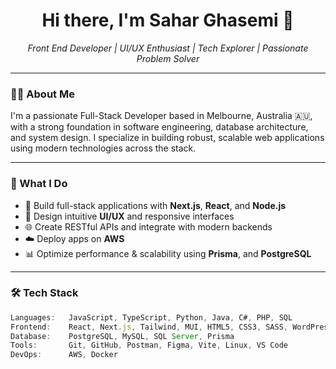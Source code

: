 <h1 align="center">Hi there, I'm Sahar Ghasemi 👋</h1>
<p align="center">
  <em>Front End Developer | UI/UX Enthusiast | Tech Explorer | Passionate Problem Solver</em>
</p>

---

### 👩‍💻 About Me

I'm a passionate Full-Stack Developer based in Melbourne, Australia 🇦🇺, with a strong foundation in software engineering, database architecture, and system design.
I specialize in building robust, scalable web applications using modern technologies across the stack.

---

### 💼 What I Do

- 🔧 Build full-stack applications with **Next.js**, **React**, and **Node.js**
- 🧠 Design intuitive **UI/UX** and responsive interfaces
- 🌐 Create RESTful APIs and integrate with modern backends
- ☁️ Deploy apps on **AWS**
- 📊 Optimize performance & scalability using **Prisma**, and  **PostgreSQL**

---

### 🛠 Tech Stack

```ts
Languages:   JavaScript, TypeScript, Python, Java, C#, PHP, SQL
Frontend:    React, Next.js, Tailwind, MUI, HTML5, CSS3, SASS, WordPress
Database:    PostgreSQL, MySQL, SQL Server, Prisma
Tools:       Git, GitHub, Postman, Figma, Vite, Linux, VS Code
DevOps:      AWS, Docker
